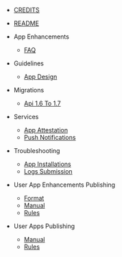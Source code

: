 - [CREDITS](CREDITS.md)
- [README](README.md)

- App Enhancements
  - [FAQ](app-enhancements/FAQ.md)

- Guidelines
  - [App Design](guidelines/app-design.md)

- Migrations
  - [Api 1.6 To 1.7](migrations/api-1.6-to-1.7.md)

- Services
  - [App Attestation](services/app-attestation.md)
  - [Push Notifications](services/push-notifications.md)

- Troubleshooting
  - [App Installations](troubleshooting/app-installations.md)
  - [Logs Submission](troubleshooting/logs-submission.md)

- User App Enhancements Publishing
  - [Format](user-app-enhancements-publishing/format.md)
  - [Manual](user-app-enhancements-publishing/manual.md)
  - [Rules](user-app-enhancements-publishing/rules.md)

- User Apps Publishing
  - [Manual](user-apps-publishing/manual.md)
  - [Rules](user-apps-publishing/rules.md)
